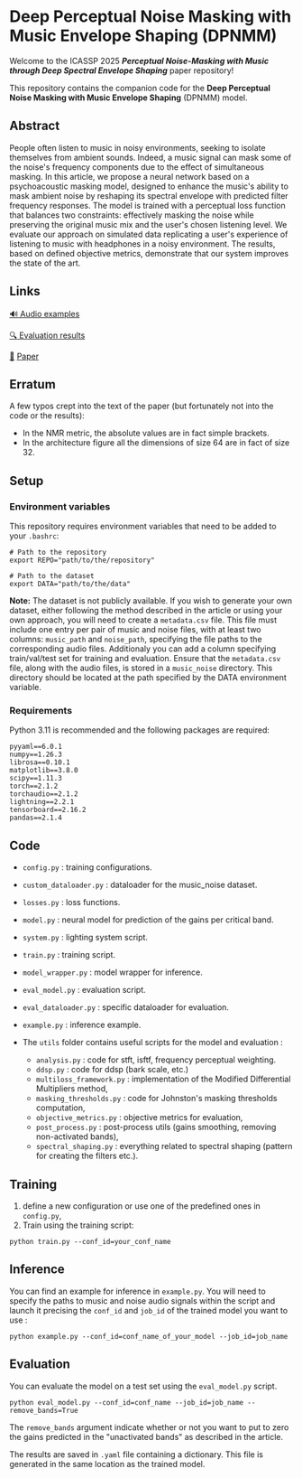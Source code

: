 # Deep Perceptual Noise Masking with Music Envelope Shaping (DPNMM)

Welcome to the ICASSP 2025 ***Perceptual Noise-Masking with Music through Deep Spectral Envelope Shaping*** paper repository! 

This repository contains the companion code for the **Deep Perceptual Noise Masking with Music Envelope Shaping** (DPNMM) model.

## Abstract

People often listen to music in noisy environments, seeking to isolate themselves from ambient sounds. Indeed, a music signal can mask some of the noise's frequency components due to the effect of simultaneous masking. In this article, we propose a neural network based on a psychoacoustic masking model, designed to enhance the music's ability to mask ambient noise by reshaping its spectral envelope with predicted filter frequency responses. The model is trained with a perceptual loss function that balances two constraints: effectively masking the noise while preserving the original music mix and the user's chosen listening level. We evaluate our approach on simulated data replicating a user's experience of listening to music with headphones in a noisy environment. The results, based on defined objective metrics, demonstrate that our system improves the state of the art.

## Links

[:loud_sound: Audio examples](https://clementineberger.github.io/DPNMM/audio)

[:mag: Evaluation results](https://clementineberger.github.io/DPNMM/results)

[:page_facing_up:]() [Paper](https://telecom-paris.hal.science/hal-04959656) 

## Erratum 

A few typos crept into the text of the paper (but fortunately not into the code or the results):
- In the NMR metric, the absolute values are in fact simple brackets.
- In the architecture figure all the dimensions of size 64 are in fact of size 32.

## Setup

### Environment variables

This repository requires environment variables that need to be added to your `.bashrc`:

```
# Path to the repository
export REPO="path/to/the/repository"

# Path to the dataset
export DATA="path/to/the/data"
```

**Note:** The dataset is not publicly available. If you wish to generate your own dataset, either following the method described in the article or using your own approach, you will need to create a `metadata.csv` file. This file must include one entry per pair of music and noise files, with at least two columns: `music_path` and `noise_path`, specifying the file paths to the corresponding audio files. Additionaly you can add a column specifying train/val/test set for training and evaluation. Ensure that the `metadata.csv` file, along with the audio files, is stored in a `music_noise` directory. This directory should be located at the path specified by the DATA environment variable.

### Requirements

Python 3.11 is recommended and the following packages are required:

```
pyyaml==6.0.1
numpy==1.26.3
librosa==0.10.1
matplotlib==3.8.0   
scipy==1.11.3
torch==2.1.2
torchaudio==2.1.2
lightning==2.2.1
tensorboard==2.16.2
pandas==2.1.4
```


## Code 

- `config.py` : training configurations.
- `custom_dataloader.py` : dataloader for the music_noise dataset.
- `losses.py` : loss functions.
- `model.py` : neural model for prediction of the gains per critical band.
- `system.py` : lighting system script.
- `train.py` : training script.
- `model_wrapper.py` : model wrapper for inference.
- `eval_model.py` : evaluation script.
- `eval_dataloader.py` : specific dataloader for evaluation.
- `example.py` : inference example.

- The `utils` folder contains useful scripts for the model and evaluation :
    - `analysis.py` : code for stft, isftf, frequency perceptual weighting.
    - `ddsp.py` : code for ddsp (bark scale, etc.)
    - `multiloss_framework.py` : implementation of the Modified Differential Multipliers method,
    - `masking_thresholds.py` : code for Johnston's masking thresholds computation,
    - `objective_metrics.py` : objective metrics for evaluation,
    - `post_process.py` : post-process utils (gains smoothing, removing non-activated bands),
    - `spectral_shaping.py` : everything related to spectral shaping (pattern for creating the filters etc.).

## Training

1. define a new configuration or use one of the predefined ones in `config.py`,
2. Train using the training script:
```
python train.py --conf_id=your_conf_name
```

## Inference

You can find an example for inference in `example.py`. You will need to specify the paths to music and noise audio signals within the script and launch it precising the `conf_id` and `job_id` of the trained model you want to use :
```
python example.py --conf_id=conf_name_of_your_model --job_id=job_name
```

## Evaluation
You can evaluate the model on a test set using the `eval_model.py` script.

```
python eval_model.py --conf_id=conf_name --job_id=job_name --remove_bands=True
```

The `remove_bands` argument indicate whether or not you want to put to zero the gains predicted in the "unactivated bands" as described in the article. 


The results are saved in `.yaml` file containing a dictionary. This file is generated in the same location as the trained model. 
